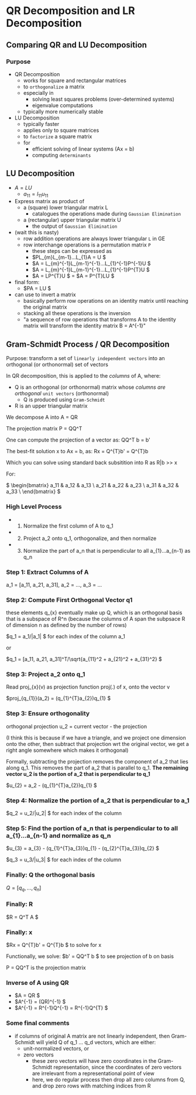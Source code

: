 # QR Decomposition and LR Decomposition

## Comparing QR and LU Decomposition

### Purpose

- QR Decomposition
  - works for square and rectangular matrices
  - to `orthogonalize` a matrix
  - especially in
    - solving least squares problems (over-determined systems)
    - eigenvalue computations
  - typically more numerically stable
- LU Decomposition
  - typically faster
  - applies only to square matrices
  - to `factorize` a square matrix
  - for
    - efficient solving of linear systems (Ax = b)
    - computing `determinants`

## LU Decomposition

- $A = LU$
  - $a_{11} = l_{11}u_{11}$
- Express matrix as product of
  - a (square) lower triangular matrix L
    - catalogues the operations made during `Gaussian Elimination`
  - a (rectangular) upper triangular matrix U
    - the output of `Gaussian Elimination`
- (wait this is nasty)
  - row addition operations are always lower triangular `L` in GE
  - row interchange operations is a permutation matrix `P`
    - these steps can be expressed as
    - $PL_{m}L_{m-1}...L_{1}A = U  $
    - $A = L_{m}^{-1}L_{m-1}^{-1}...L_{1}^{-1}P^{-1}U  $
    - $A = L_{m}^{-1}L_{m-1}^{-1}...L_{1}^{-1}P^{T}U  $
    - $A = LP^{T}U  $ = $A = P^{T}LU  $
- final form:
  - $PA = LU  $
- can use to invert a matrix
  - basically perform row operations on an identity matrix until reaching the original matrix
  - stacking all these operations is the inversion
  - "a sequence of row operations that transforms A to the identity matrix will transform the identity matrix B = A^{-1}"

## Gram-Schmidt Process / QR Decomposition

Purpose: transform a set of `linearly independent vectors` into an orthogonal (or orthonormal) set of vectors

In QR decomposition, this is applied to the *columns* of A, where:

- Q is an orthogonal (or orthonormal) matrix whose *columns are orthogonal* `unit vectors` (orthonormal)
  - Q is produced using `Gram-Schmidt`
- R is an upper triangular matrix

We decompose A into A = QR

The projection matrix P = QQ^T

One can compute the projection of a vector as: QQ^T b = b'

The best-fit solution x to Ax = b, as: Rx = Q^{T}b' = Q^{T}b

Which you can solve using standard back subsitition into R as R|b >> x

For:

$
\begin{bmatrix}
a_11 & a_12 & a_13 \\
a_21 & a_22 & a_23 \\
a_31 & a_32 & a_33 \\
\end{bmatrix}
$

### High Level Process

- 1. Normalize the first column of A to q_1
- 2. Project a_2 onto q_1, orthogonalize, and then normalize
- 3. Normalize the part of a_n that is perpendicular to all a_{1}...a_{n-1} as q_n

### Step 1: Extract Columns of A

a_1 = [a_11, a_21, a_31], a_2 = ..., a_3 = ...

### Step 2: Compute First Orthogonal Vector q1

these elements q_{x} eventually make up Q, which is an orthogonal basis that is a subspace of R^n (because the columns of A span the subpsace R of dimension n as defined by the number of rows)

$q_1 = a_1/\|a_1\| $ for each index of the column a_1

or

$q_1 = [a_11, a_21, a_31]^T/\sqrt{a_{11}^2 + a_{21}^2 + a_{31}^2}  $

### Step 3: Project a_2 onto q_1

Read proj_{x}(v) as projection function proj(.) of x, onto the vector v

$proj_{q_{1}}(a_2) = (q_{1}^{T}a_{2})q_{1} $

### Step 3: Ensure orthogonality

orthogonal projection u_2 = current vector - the projection

(I think this is because if we have a triangle, and we project one dimension onto the other, then subtract that projection wrt the original vector, we get a right angle somewhere which makes it orthogonal)

Formally, subtracting the projection removes the component of a_2 that lies along q_1. This removes the part of a_2 that is parallel to q_1. **The remaining vector u_2 is the portion of a_2 that is perpendicular to q_1**

$u_{2} = a_2 - (q_{1}^{T}a_{2})q_{1}  $

### Step 4: Normalize the portion of a_2 that is perpendicular to a_1

$q_2 = u_2/\|u_2\| $ for each index of the column

### Step 5: Find the portion of a_n that is perpendicular to to all a_{1}...a_{n-1} and normalize as q_n

$u_{3} = a_{3} - (q_{1}^{T}a_{3})q_{1} - (q_{2}^{T}a_{3})q_{2}  $

$q_3 = u_3/\|u_3\| $ for each index of the column

### Finally: Q the orthogonal basis

$Q = [q_{q}, ..., q_{n}]$

### Finally: R

$R = Q^T A $

### Finally: x

$Rx = Q^{T}b' = Q^{T}b  $ to solve for x

Functionally, we solve: $b' = QQ^T b  $ to see projection of b on basis

P = QQ^T is the projection matrix

### Inverse of A using QR

- $A = QR $
- $A^{-1} = (QR)^{-1} $
- $A^{-1} = R^{-1}Q^{-1} = R^{-1}Q^{T} $

### Some final comments

- if columns of original A matrix are not linearly independent, then Gram-Schmidt will yield Q of q_1 ... q_d vectors, which are either:
  - unit-normalized vectors, or
  - zero vectors
    - these zero vectors will have zero coordinates in the Gram-Schmidt representation, since the coordinates of zero vectors are irrelevant from a representational point of view
    - here, we do regular process then drop all zero columns from Q, and drop zero rows with matching indices from R
